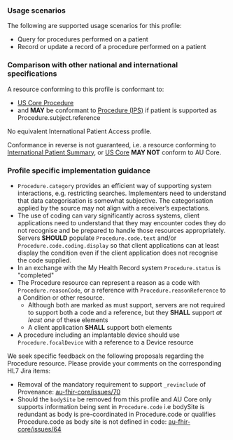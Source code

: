 ### Usage scenarios

The following are supported usage scenarios for this profile:

- Query for procedures performed on a patient
- Record or update a record of a procedure performed on a patient


### Comparison with other national and international specifications

A resource conforming to this profile is conformant to:
- [US Core Procedure](http://hl7.org/fhir/us/core/StructureDefinition/us-core-procedure)
- and **MAY** be conformant to [Procedure (IPS)](http://hl7.org/fhir/uv/ips/StructureDefinition/Procedure-uv-ips) if patient is supported as Procedure.subject.reference

No equivalent International Patient Access profile.

Conformance in reverse is not guaranteed, i.e. a resource conforming to [International Patient Summary](http://build.fhir.org/ig/HL7/fhir-ips), or [US Core](http://hl7.org/fhir/us/core) **MAY NOT** conform to AU Core.


### Profile specific implementation guidance
- `Procedure.category` provides an efficient way of supporting system interactions, e.g. restricting searches. Implementers need to understand that data categorisation is somewhat subjective. The categorisation applied by the source may not align with a receiver’s expectations.
- The use of coding can vary significantly across systems, client applications need to understand that they may encounter codes they do not recognise and be prepared to handle those resources appropriately. Servers **SHOULD** populate `Procedure.code.text` and/or `Procedure.code.coding.display` so that client applications can at least display the condition even if the client application does not recognise the code supplied.
- In an exchange with the My Health Record system `Procedure.status` is "completed"
- The Procedure resource can represent a reason as a code with `Procedure.reasonCode`, or a reference with `Procedure.reasonReference` to a Condition or other resource.
  - Although both are marked as must support, servers are not required to support both a code and a reference, but they **SHALL** support *at least one* of these elements
  - A client application **SHALL** support both elements
- A procedure including an implantable device should use `Procedure.focalDevice` with a reference to a Device resource

<div class="request-for-feedback">
  <p>We seek specific feedback on the following proposals regarding the Procedure resource. Please provide your comments on the corresponding HL7 Jira items:
  <ul>
    <li>Removal of the mandatory requirement to support <code>_revinclude</code> of Provenance: <a href="https://github.com/hl7au/au-fhir-core/issues/70">au-fhir-core/issues/70</a></li>
    <li>Should the <code>bodySite</code> be removed from this profile and AU Core only supports information being sent in <code>Procedure.code</code> i.e bodySite is redundant as body is pre-coordinated in Procedure.code or qualifies Procedure.code as body site is not defined in code: <a href="https://github.com/hl7au/au-fhir-core/issues/64">au-fhir-core/issues/64</a></li>
  </ul>
  </p>
</div>